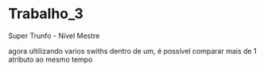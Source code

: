 # Trabalho_3
Super Trunfo - Nível Mestre

agora ultilizando varios swiths dentro de um, é possível comparar mais de 1 atributo ao mesmo tempo
